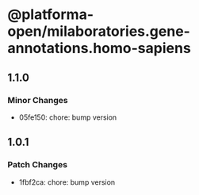 # @platforma-open/milaboratories.gene-annotations.homo-sapiens

## 1.1.0

### Minor Changes

- 05fe150: chore: bump version

## 1.0.1

### Patch Changes

- 1fbf2ca: chore: bump version
